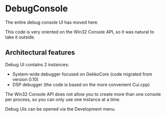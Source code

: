 # DebugConsole

The entire debug console UI has moved here.

This code is very oriented on the Win32 Console API, so it was natural to take it outside.

## Architectural features

Debug UI contains 2 instances:
- System-wide debugger focused on GekkoCore (code migrated from version 0.10)
- DSP debugger (the code is based on the more convenient Cui.cpp)

The Win32 Console API does not allow you to create more than one console per process, so you can only use one instance at a time.

Debug UIs can be opened via the Development menu.
